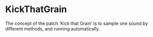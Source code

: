 # KickThatGrain
The concept of the patch ‘Kick that Grain’ is to sample one sound by different methods, and running automatically. 
